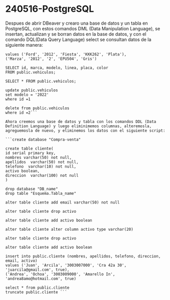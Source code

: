 # 240516-PostgreSQL
Despues de abrir DBeaver y crearo una base de datos y un tabla en PostgreSQL, con estos comandos DML (Data Manipulation Language), se insertan, actualizan y se borran datos en la base de datos, y con el comando DQL(Data Query Language) select se consultan datos de la siguiente manera:

```insert into public.vehiculos (marca, modelo, linea, placa, color) 
values ('Ford', '2012', 'Fiesta', 'KKK262', 'Plata'),
('Marza', '2012', '2', 'EPU504', 'Gris')

SELECT id, marca, modelo, linea, placa, color
FROM public.vehiculos;

SELECT * FROM public.vehiculos;

update public.vehiculos 
set modelo = '2022'
where id =1

delete from public.vehiculos 
where id =2```

Ahora creemos una base de datos y tabla con los comandos DDL (Data Definition Language) y luego eliminimemos columnas, alteremosla, agreguemosla de nuevo, y eliminemos los datos con el siguiente script:

```create database "Compra-venta"

create table cliente(
id serial primary key,
nombres varchar(50) not null,
apellidos  varchar(50) not null,
telefono  varchar(10) not null,
activo boolean,
direccion  varchar(100) not null
)

drop database "DB_name"
drop table "Esquema.Tabla_name"

alter table cliente add email varchar(50) not null

alter table cliente drop activo

alter table cliente add activo boolean

alter table cliente alter column activo type varchar(20)

alter table cliente drop activo

alter table cliente add activo boolean

insert into public.cliente (nombres, apellidos, telefono, direccion, email, activo)
values ('Juan', 'Arcila', '3003007000', 'Cra 42a 30', 'juarcila@gmail.com', true),
('Andrea', 'Ochoa', '3003009000', 'Amarello In', 'andrea8amo@hotmail.com', true)

select * from public.cliente 
truncate public.cliente ```
